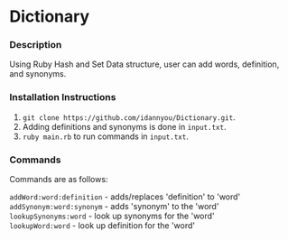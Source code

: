 # Dictionary

### Description

Using Ruby Hash and Set Data structure, user can add words, definition, and synonyms.

### Installation Instructions

1. `git clone https://github.com/idannyou/Dictionary.git`.
2. Adding definitions and synonyms is done in `input.txt`.
3. `ruby main.rb` to run commands in `input.txt`.

### Commands

Commands are as follows:

  `addWord:word:definition` - adds/replaces 'definition' to 'word' <br />
  `addSynonym:word:synonym` - adds 'synonym' to the 'word' <br />
  `lookupSynonyms:word` - look up synonyms for the 'word' <br />
  `lookupWord:word` - look up definition for the 'word' <br />

